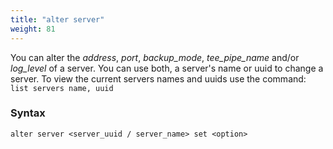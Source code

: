 ```yaml
---
title: "alter server"
weight: 81
---
```


You can alter the *address*, *port*, *backup_mode*, *tee_pipe_name* and/or *log_level* of a server. You can use
both, a server's name or uuid to change a server. To view the current servers
names and uuids use the command: `list servers name, uuid`

### Syntax

    alter server <server_uuid / server_name> set <option>
